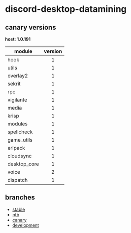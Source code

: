 # discord-desktop-datamining

## canary versions

**host: 1.0.191**

| module | version |
| ------ | :-----: |
| hook | 1 |
| utils | 1 |
| overlay2 | 1 |
| sekrit | 1 |
| rpc | 1 |
| vigilante | 1 |
| media | 1 |
| krisp | 1 |
| modules | 1 |
| spellcheck | 1 |
| game_utils | 1 |
| erlpack | 1 |
| cloudsync | 1 |
| desktop_core | 1 |
| voice | 2 |
| dispatch | 1 |

## branches

- [stable](https://github.com/OpenAsar/discord-desktop-datamining/tree/stable)
- [ptb](https://github.com/OpenAsar/discord-desktop-datamining/tree/ptb)
- [canary](https://github.com/OpenAsar/discord-desktop-datamining/tree/canary)
- [development](https://github.com/OpenAsar/discord-desktop-datamining/tree/development)